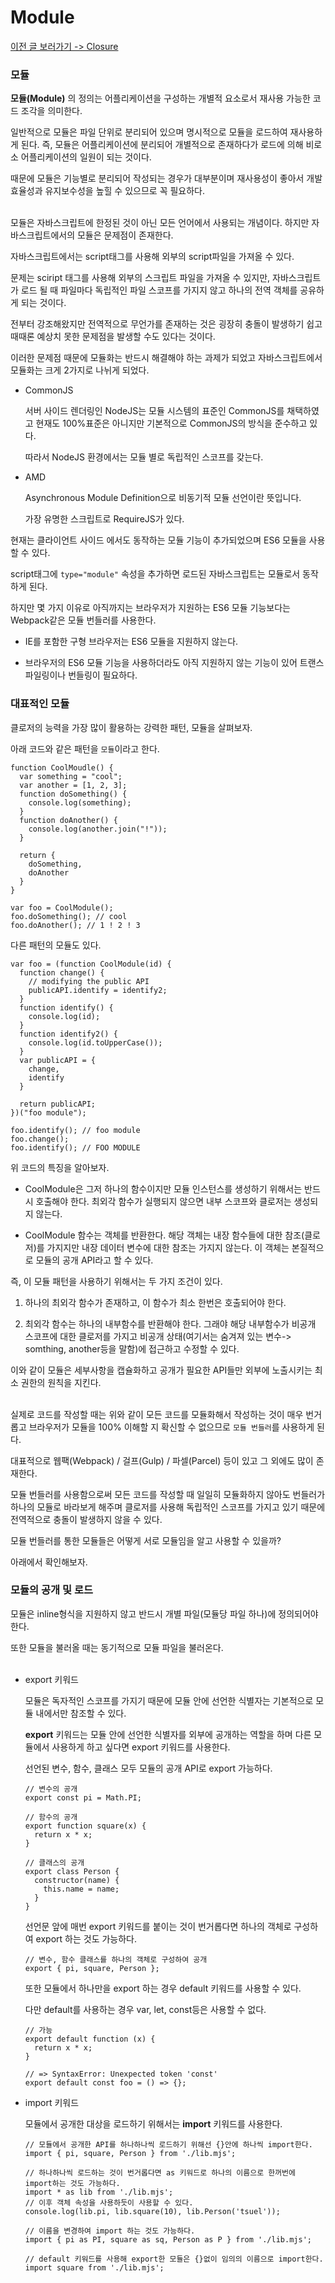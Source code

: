# Module

[이전 글 보러가기 -> Closure](../Closure/Closure.md)<br>

### 모듈

**모듈(Module)** 의 정의는 어플리케이션을 구성하는 개별적 요소로서 재사용 가능한 코드 조각을 의미한다.<br>

일반적으로 모듈은 파일 단위로 분리되어 있으며 명시적으로 모듈을 로드하여 재사용하게 된다. 즉, 모듈은 어플리케이션에 분리되어 개별적으로 존재하다가 로드에 의해 비로소 어플리케이션의 일원이 되는 것이다.<br>

때문에 모듈은 기능별로 분리되어 작성되는 경우가 대부분이며 재사용성이 좋아서 개발 효율성과 유지보수성을 높힐 수 있으므로 꼭 필요하다.<br><br>

모듈은 자바스크립트에 한정된 것이 아닌 모든 언어에서 사용되는 개념이다. 하지만 자바스크립트에서의 모듈은 문제점이 존재한다.<br>

자바스크립트에서는 script태그를 사용해 외부의 script파일을 가져올 수 있다.<br>

문제는 sciript 태그를 사용해 외부의 스크립트 파일을 가져올 수 있지만, 자바스크립트가 로드 될 때 파일마다 독립적인 파일 스코프를 가지지 않고 하나의 전역 객체를 공유하게 되는 것이다.<br>

전부터 강조해왔지만 전역적으로 무언가를 존재하는 것은 굉장히 충돌이 발생하기 쉽고 때때론 예상치 못한 문제점을 발생할 수도 있다는 것이다.<br>

이러한 문제점 때문에 모듈화는 반드시 해결해야 하는 과제가 되었고 자바스크립트에서 모듈화는 크게 2가지로 나뉘게 되었다.<br>

- CommonJS

  서버 사이드 렌더링인 NodeJS는 모듈 시스템의 표준인 CommonJS를 채택하였고 현재도 100%표준은 아니지만 기본적으로 CommonJS의 방식을 준수하고 있다.

  따라서 NodeJS 환경에서는 모듈 별로 독립적인 스코프를 갖는다.

- AMD

  Asynchronous Module Definition으로 비동기적 모듈 선언이란 뜻입니다.

  가장 유명한 스크립트로 RequireJS가 있다.

현재는 클라이언트 사이드 에서도 동작하는 모듈 기능이 추가되었으며 ES6 모듈을 사용할 수 있다.<br>

script태그에 `type="module"` 속성을 추가하면 로드된 자바스크립트는 모듈로서 동작하게 된다.<br>

하지만 몇 가지 이유로 아직까지는 브라우저가 지원하는 ES6 모듈 기능보다는 Webpack같은 모듈 번들러를 사용한다.<br>

- IE를 포함한 구형 브라우저는 ES6 모듈을 지원하지 않는다.

- 브라우저의 ES6 모듈 기능을 사용하더라도 아직 지원하지 않는 기능이 있어 트랜스파일링이나 번들링이 필요하다.

### 대표적인 모듈

클로저의 능력을 가장 많이 활용하는 강력한 패턴, 모듈을 살펴보자.<br>

아래 코드와 같은 패턴을 `모듈`이라고 한다.<br>

```
function CoolMoudle() {
  var something = "cool";
  var another = [1, 2, 3];
  function doSomething() {
    console.log(something);
  }
  function doAnother() {
    console.log(another.join("!"));
  }

  return {
    doSomething,
    doAnother
  }
}

var foo = CoolModule();
foo.doSomething(); // cool
foo.doAnother(); // 1 ! 2 ! 3
```

다른 패턴의 모듈도 있다.<br>

```
var foo = (function CoolModule(id) {
  function change() {
    // modifying the public API
    publicAPI.identify = identify2;
  }
  function identify() {
    console.log(id);
  }
  function identify2() {
    console.log(id.toUpperCase());
  }
  var publicAPI = {
    change,
    identify
  }

  return publicAPI;
})("foo module");

foo.identify(); // foo module
foo.change();
foo.identify(); // FOO MODULE
```

위 코드의 특징을 알아보자.<br>

- CoolModule은 그저 하나의 함수이지만 모듈 인스턴스를 생성하기 위해서는 반드시 호출해야 한다. 최외각 함수가 실행되지 않으면 내부 스코프와 클로저는 생성되지 않는다.

- CoolModule 함수는 객체를 반환한다. 해당 객체는 내장 함수들에 대한 참조(클로저)를 가지지만 내장 데이터 변수에 대한 참조는 가지지 않는다. 이 객체는 본질적으로 모듈의 공개 API라고 할 수 있다.

즉, 이 모듈 패턴을 사용하기 위해서는 두 가지 조건이 있다.<br>

1. 하나의 최외각 함수가 존재하고, 이 함수가 최소 한번은 호출되어야 한다.

2. 최외각 함수는 하나의 내부함수를 반환해야 한다. 그래야 해당 내부함수가 비공개 스코프에 대한 클로저를 가지고 비공개 상태(여기서는 숨겨져 있는 변수-> somthing, another등을 말함)에 접근하고 수정할 수 있다.

이와 같이 모듈은 세부사항을 캡슐화하고 공개가 필요한 API들만 외부에 노출시키는 최소 권한의 원칙을 지킨다.<br><br>

실제로 코드를 작성할 때는 위와 같이 모든 코드를 모듈화해서 작성하는 것이 매우 번거롭고 브라우저가 모듈을 100% 이해할 지 확신할 수 없으므로 `모듈 번들러`를 사용하게 된다.<br>

대표적으로 웹팩(Webpack) / 걸프(Gulp) / 파셀(Parcel) 등이 있고 그 외에도 많이 존재한다.<br>

모듈 번들러를 사용함으로써 모든 코드를 작성할 때 일일히 모듈화하지 않아도 번들러가 하나의 모듈로 바라보게 해주며 클로저를 사용해 독립적인 스코프를 가지고 있기 때문에 전역적으로 충돌이 발생하지 않을 수 있다.<br>

모듈 번들러를 통한 모듈들은 어떻게 서로 모듈임을 알고 사용할 수 있을까?<br>

아래에서 확인해보자.<br>

### 모듈의 공개 및 로드

모듈은 inline형식을 지원하지 않고 반드시 개별 파일(모듈당 파일 하나)에 정의되어야 한다.<br>

또한 모듈을 불러올 때는 동기적으로 모듈 파일을 불러온다.<br><br>

- export 키워드

  모듈은 독자적인 스코프를 가지기 때문에 모듈 안에 선언한 식별자는 기본적으로 모듈 내에서만 참조할 수 있다.

  **export** 키워드는 모듈 안에 선언한 식별자를 외부에 공개하는 역할을 하며 다른 모듈에서 사용하게 하고 싶다면 export 키워드를 사용한다.

  선언된 변수, 함수, 클래스 모두 모듈의 공개 API로 export 가능하다.

  ```
  // 변수의 공개
  export const pi = Math.PI;

  // 함수의 공개
  export function square(x) {
    return x * x;
  }

  // 클래스의 공개
  export class Person {
    constructor(name) {
      this.name = name;
    }
  }
  ```

  선언문 앞에 매번 export 키워드를 붙이는 것이 번거롭다면 하나의 객체로 구성하여 export 하는 것도 가능하다.

  ```
  // 변수, 함수 클래스를 하나의 객체로 구성하여 공개
  export { pi, square, Person };
  ```

  또한 모듈에서 하나만을 export 하는 경우 default 키워드를 사용할 수 있다.

  다만 default를 사용하는 경우 var, let, const등은 사용할 수 없다.

  ```
  // 가능
  export default function (x) {
    return x * x;
  }

  // => SyntaxError: Unexpected token 'const'
  export default const foo = () => {};
  ```

- import 키워드

  모듈에서 공개한 대상을 로드하기 위해서는 **import** 키워드를 사용한다.<br>

  ```
  // 모듈에서 공개한 API를 하나하나씩 로드하기 위해선 {}안에 하나씩 import한다.
  import { pi, square, Person } from './lib.mjs';

  // 하나하나씩 로드하는 것이 번거롭다면 as 키워드로 하나의 이름으로 한꺼번에 import하는 것도 가능하다.
  import * as lib from './lib.mjs';
  // 이후 객체 속성을 사용하듯이 사용할 수 있다.
  console.log(lib.pi, lib.square(10), lib.Person('tsuel'));

  // 이름을 변경하여 import 하는 것도 가능하다.
  import { pi as PI, square as sq, Person as P } from './lib.mjs';

  // default 키워드를 사용해 export한 모듈은 {}없이 임의의 이름으로 import한다.
  import square from './lib.mjs';
  ```
